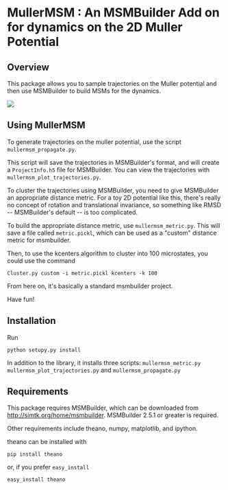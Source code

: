 MullerMSM : An MSMBuilder Add on for dynamics on the 2D Muller Potential
=========

Overview
--------
This package allows you to sample trajectories on the Muller potential
and then use MSMBuilder to build MSMs for the dynamics.

<img src=https://raw.github.com/rmcgibbo/mullermsm/master/potential.png></src>


Using MullerMSM
---------------

To generate trajectories on the muller potential, use the script `mullermsm_propagate.py`.

This script will save the trajectories in MSMBuilder's format, and will
create a `ProjectInfo.h5` file for MSMBuilder. You can view the
trajectories with `mullermsm_plot_trajectories.py`.

To cluster the trajectories using MSMBuilder, you need to give MSMBuilder
an appropriate distance metric. For a toy 2D potential like this, there's
really no concept of rotation and translational invariance, so something like
RMSD -- MSMBuilder's default -- is too complicated.

To build the appropriate distance metric, use `mullermsm_metric.py`. This will
save a file called `metric.pickl`, which can be used as a "custom" distance metric
for msmbuilder.

Then, to use the kcenters algorithm to cluster into 100 microstates, you could
use the command

    Cluster.py custom -i metric.pickl kcenters -k 100

From here on, it's basically a standard msmbuilder project.

Have fun!

Installation
------------

Run

    python setupy.py install
    
In addition to the library, it installs three scripts: `mullermsm_metric.py`
`mullermsm_plot_trajectories.py` and `mullermsm_propagate.py`

Requirements 
-----------

This package requires MSMBuilder, which can be downloaded from http://simtk.org/home/msmbuilder.
MSMBuilder 2.5.1 or greater is required.

Other requirements include theano, numpy, matplotlib, and ipython.

theano can be installed with

    pip install theano
    
or, if you prefer `easy_install`

    easy_install theano

